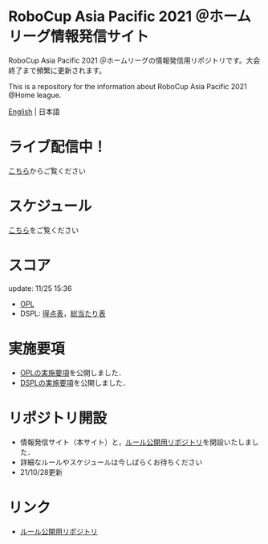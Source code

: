 
# RoboCup Asia Pacific 2021 ＠ホームリーグ情報発信サイト
RoboCup Asia Pacific 2021 ＠ホームリーグの情報発信用リポジトリです。大会終了まで頻繁に更新されます。

This is a repository for the information about RoboCup Asia Pacific 2021 @Home league.

[English](README_en.md) | 日本語

# ライブ配信中！

[こちら](https://youtu.be/EgJm-qzpyok)からご覧ください

# スケジュール

[こちら](./Data/schedule.pdf)をご覧ください

# スコア
update: 11/25 15:36
- [OPL](./Score/スコアシート_11251530_OPL.pdf)
- DSPL: [得点表](./Score/スコアシート_11251530_DSPL1.pdf)，[総当たり表](./score/スコアシート_11251530_DSPL2.pdf)

# 実施要項

- [OPLの実施要項](./Data/opl_jp.md)を公開しました．
- [DSPLの実施要項](./Data/dspl.md)を公開しました．


# リポジトリ開設

- 情報発信サイト（本サイト）と，[ルール公開用リポジトリ](https://github.com/RoboCupAtHomeJP/Rule2021)を開設いたしました．
- 詳細なルールやスケジュールは今しばらくお待ちください
- 21/10/28更新

# リンク
- [ルール公開用リポジトリ](https://github.com/RoboCupAtHomeJP/Rule2021)

